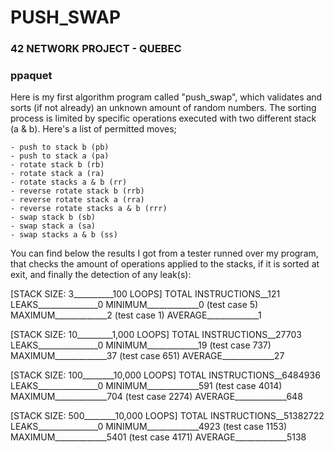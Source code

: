 # PUSH_SWAP
### 42 NETWORK PROJECT - QUEBEC
### ppaquet

Here is my first algorithm program called "push_swap", which validates and sorts (if not already)
an unknown amount of random numbers. The sorting process is limited by specific operations
executed with two different stack (a & b). Here's a list of permitted moves;

	- push to stack b (pb)
	- push to stack a (pa)
	- rotate stack b (rb)
	- rotate stack a (ra)
	- rotate stacks a & b (rr)
	- reverse rotate stack b (rrb)
	- reverse rotate stack a (rra)
	- reverse rotate stacks a & b (rrr)
	- swap stack b (sb)
	- swap stack a (sa)
	- swap stacks a & b (ss)

You can find below the results I got from a tester runned over my program, that checks the amount
of operations applied to the stacks, if it is sorted at exit, and finally the detection
of any leak(s):

[STACK SIZE: 3__________100 LOOPS]
	TOTAL INSTRUCTIONS__121
	LEAKS_______________0
	MINIMUM_____________0 (test case 5)
	MAXIMUM_____________2 (test case 1)
	AVERAGE_____________1

[STACK SIZE: 10_________1,000 LOOPS]
	TOTAL INSTRUCTIONS__27703
	LEAKS_______________0
	MINIMUM_____________19 (test case 737)
	MAXIMUM_____________37 (test case 651)
	AVERAGE_____________27

[STACK SIZE: 100________10,000 LOOPS]
	TOTAL INSTRUCTIONS__6484936
	LEAKS_______________0
	MINIMUM_____________591 (test case 4014)
	MAXIMUM_____________704 (test case 2274)
	AVERAGE_____________648

[STACK SIZE: 500________10,000 LOOPS]
	TOTAL INSTRUCTIONS__51382722
	LEAKS_______________0
	MINIMUM_____________4923 (test case 1153)
	MAXIMUM_____________5401 (test case 4171)
	AVERAGE_____________5138
